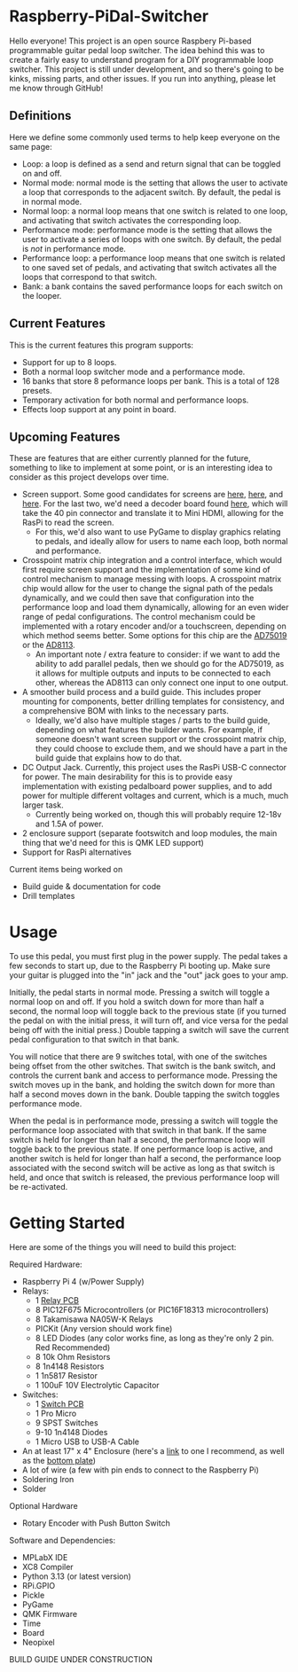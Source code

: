 # Raspberry-PiDal-Switcher

Hello everyone! This project is an open source Raspbery Pi-based programmable guitar pedal loop switcher. The idea behind this was to create a fairly easy to understand program for a DIY programmable loop switcher. This project is still under development, and so there's going to be kinks, missing parts, and other issues. If you run into anything, please let me know through GitHub!

## Definitions

Here we define some commonly used terms to help keep everyone on the same page:

- Loop: a loop is defined as a send and return signal that can be toggled on and off. 
- Normal mode: normal mode is the setting that allows the user to activate a loop that corresponds to the adjacent switch. By default, the pedal is in normal mode.
- Normal loop: a normal loop means that one switch is related to one loop, and activating that switch activates the corresponding loop. 
- Performance mode: performance mode is the setting that allows the user to activate a series of loops with one switch. By default, the pedal is *not* in performance mode.
- Performance loop: a performance loop means that one switch is related to one saved set of pedals, and activating that switch activates all the loops that correspond to that switch.
- Bank: a bank contains the saved performance loops for each switch on the looper. 

## Current Features

This is the current features this program supports:

- Support for up to 8 loops.
- Both a normal loop switcher mode and a performance mode.
- 16 banks that store 8 peformance loops per bank. This is a total of 128 presets.
- Temporary activation for both normal and performance loops.
- Effects loop support at any point in board.

## Upcoming Features

These are features that are either currently planned for the future, something to like to implement at some point, or is an interesting idea to consider as this project develops over time.

- Screen support. Some good candidates for screens are [here](https://www.crystalfontz.com/product/cfam800480a1050tr-800x480-resistive-touch-tft), [here](https://www.crystalfontz.com/product/cfaf800480h0043sn-800x480-4-point-3-inch-tft-display#variant), and [here](https://www.crystalfontz.com/product/cfaf800480e3050sn-5-inch-sunlight-readable-tft#variant). For the last two, we'd need a decoder board found [here](https://www.adafruit.com/product/2218), which will take the 40 pin connector and translate it to Mini HDMI, allowing for the RasPi to read the screen.
    - For this, we'd also want to use PyGame to display graphics relating to pedals, and ideally allow for users to name each loop, both normal and performance.
- Crosspoint matrix chip integration and a control interface, which would first require screen support and the implementation of some kind of control mechanism to manage messing with loops. A crosspoint matrix chip would allow for the user to change the signal path of the pedals dynamically, and we could then save that configuration into the performance loop and load them dynamically, allowing for an even wider range of pedal configurations. The control mechanism could be implemented with a rotary encoder and/or a touchscreen, depending on which method seems better. Some options for this chip are the [AD75019](https://www.mouser.com/ProductDetail/Analog-Devices/AD75019JPZ?qs=sGAEpiMZZMsjXX4loUgemlnmSwwFOzcQth1JP4lDvw4%3D) or the [AD8113](https://www.mouser.com/ProductDetail/Analog-Devices/AD8113JSTZ?qs=sGAEpiMZZMsjXX4loUgemlnmSwwFOzcQ7J3VrJvWq5g%3D).
    - An important note / extra feature to consider: if we want to add the ability to add parallel pedals, then we should go for the AD75019, as it allows for multiple outputs and inputs to be connected to each other, whereas the AD8113 can only connect one input to one output. 
- A smoother build process and a build guide. This includes proper mounting for components, better drilling templates for consistency, and a comprehensive BOM with links to the necessary parts. 
    - Ideally, we'd also have multiple stages / parts to the build guide, depending on what features the builder wants. For example, if someone doesn't want screen support or the crosspoint matrix chip, they could choose to exclude them, and we should have a part in the build guide that explains how to do that. 
- DC Output Jack. Currently, this project uses the RasPi USB-C connector for power. The main desirability for this is to provide easy implementation with existing pedalboard power supplies, and to add power for multiple different voltages and current, which is a much, much larger task.
    - Currently being worked on, though this will probably require 12-18v and 1.5A of power.
- 2 enclosure support (separate footswitch and loop modules, the main thing that we'd need for this is QMK LED support)
- Support for RasPi alternatives

Current items being worked on

- Build guide & documentation for code
- Drill templates

# Usage

To use this pedal, you must first plug in the power supply. The pedal takes a few seconds to start up, due to the Raspberry Pi booting up. Make sure your guitar is plugged into the "in" jack and the "out" jack goes to your amp. 

Initially, the pedal starts in normal mode. Pressing a switch will toggle a normal loop on and off. If you hold a switch down for more than half a second, the normal loop will toggle back to the previous state (if you turned the pedal on with the initial press, it will turn off, and vice versa for the pedal being off with the initial press.) Double tapping a switch will save the current pedal configuration to that switch in that bank.

You will notice that there are 9 switches total, with one of the switches being offset from the other switches. That switch is the bank switch, and controls the current bank and access to performance mode. Pressing the switch moves up in the bank, and holding the switch down for more than half a second moves down in the bank. Double tapping the switch toggles performance mode.

When the pedal is in performance mode, pressing a switch will toggle the performance loop associated with that switch in that bank. If the same switch is held for longer than half a second, the performance loop will toggle back to the previous state. If one performance loop is active, and another switch is held for longer than half a second, the performance loop associated with the second switch will be active as long as that switch is held, and once that switch is released, the previous performance loop will be re-activated.

# Getting Started

Here are some of the things you will need to build this project:

Required Hardware:

- Raspberry Pi 4 (w/Power Supply)
- Relays:
    - 1 [Relay PCB](https://oshpark.com/shared_projects/E13yHJUb)
    - 8 PIC12F675 Microcontrollers (or PIC16F18313 microcontrollers)
    - 8 Takamisawa NA05W-K Relays
    - PICKit (Any version should work fine)
    - 8 LED Diodes (any color works fine, as long as they're only 2 pin. Red Recommended)
    - 8 10k Ohm Resistors
    - 8 1n4148 Resistors
    - 1 1n5817 Resistor
    - 1 100uF 10V Electrolytic Capacitor
- Switches:
    - 1 [Switch PCB](https://oshpark.com/shared_projects/9jM2bbMc)
    - 1 Pro Micro
    - 9 SPST Switches
    - 9-10 1n4148 Diodes
    - 1 Micro USB to USB-A Cable
- An at least 17" x 4" Enclosure (here's a [link](https://www.mouser.com/ProductDetail/546-1441-20BK3) to one I recommend, as well as the [bottom plate](https://www.mouser.com/ProductDetail/546-1431-20BK3))
- A lot of wire (a few with pin ends to connect to the Raspberry Pi)
- Soldering Iron
- Solder

Optional Hardware
- Rotary Encoder with Push Button Switch

Software and Dependencies:

- MPLabX IDE
- XC8 Compiler
- Python 3.13 (or latest version)
- RPi.GPIO
- Pickle
- PyGame
- QMK Firmware
- Time
- Board
- Neopixel

BUILD GUIDE UNDER CONSTRUCTION